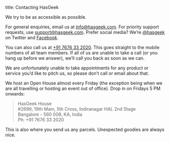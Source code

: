 title: Contacting HasGeek

We try to be as accessible as possible.

For general enquiries, email us at [info@hasgeek.com](mailto:info@hasgeek.com). For priority support requests, use [support@hasgeek.com](support@hasgeek.com). Prefer social media? We’re [@hasgeek](https://twitter.com/hasgeek) on Twitter and [Facebook](https://www.facebook.com/HasGeek).

You can also call us at [+91 7676 33 2020](tel:+917676332020). This goes straight to the mobile numbers of all team members. If all of us are unable to take a call (or you hang up before we answer), we’ll call you back as soon as we can.

We are unfortunately unable to take appointments for any product or service you’d like to pitch us, so please don’t call or email about that.

We host an Open House almost every Friday (the exception being when we are all travelling or hosting an event out of office). Drop in on Fridays 5 PM onwards:

> HasGeek House  
> \#2699, 19th Main, 5th Cross, Indiranagar HAL 2nd Stage  
> Bangalore - 560 008, KA, India  
> Ph: +91 7676 33 2020

This is also where you send us any parcels. Unexpected goodies are always nice.
